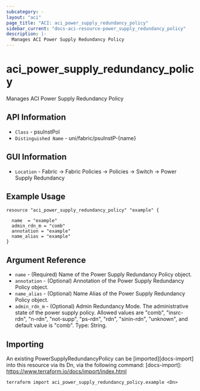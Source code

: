 ```yaml
---
subcategory: -
layout: "aci"
page_title: "ACI: aci_power_supply_redundancy_policy"
sidebar_current: "docs-aci-resource-power_supply_redundancy_policy"
description: |-
  Manages ACI Power Supply Redundancy Policy
---
```


# aci_power_supply_redundancy_policy #

Manages ACI Power Supply Redundancy Policy

## API Information ##

* `Class` - psuInstPol
* `Distinguished Name` - uni/fabric/psuInstP-{name}

## GUI Information ##

* `Location` - Fabric -> Fabric Policies -> Policies -> Switch -> Power Supply Redundancy


## Example Usage ##

```hcl
resource "aci_power_supply_redundancy_policy" "example" {

  name  = "example"
  admin_rdn_m = "comb"
  annotation = "example"
  name_alias = "example"
}
```

## Argument Reference ##


* `name` - (Required) Name of the Power Supply Redundancy Policy object.
* `annotation` - (Optional) Annotation of the Power Supply Redundancy Policy object.
* `name_alias` - (Optional) Name Alias of the Power Supply Redundancy Policy object.
* `admin_rdn_m` - (Optional) Admin Redundancy Mode. The administrative state of the power supply policy. Allowed values are "comb", "insrc-rdn", "n-rdn", "not-supp", "ps-rdn", "rdn", "sinin-rdn", "unknown", and default value is "comb". Type: String.




## Importing ##

An existing PowerSupplyRedundancyPolicy can be [imported][docs-import] into this resource via its Dn, via the following command:
[docs-import]: https://www.terraform.io/docs/import/index.html


```
terraform import aci_power_supply_redundancy_policy.example <Dn>
```